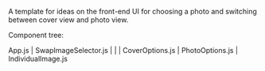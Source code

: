 A template for ideas on the front-end UI for choosing a photo and switching between cover view and photo view.

Component tree:

App.js
  |
  SwapImageSelector.js
    |           |
    |           CoverOptions.js
    |
    PhotoOptions.js
      |
      IndividualImage.js
      
